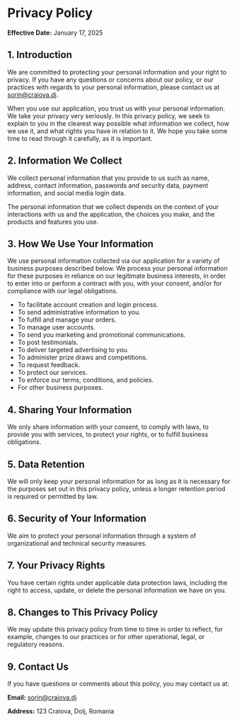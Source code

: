 # Privacy Policy

**Effective Date:** January 17, 2025

## 1. Introduction

We are committed to protecting your personal information and your right to privacy. If you have any questions or concerns about our policy, or our practices with regards to your personal information, please contact us at sorin@craiova.dj.

When you use our application, you trust us with your personal information. We take your privacy very seriously. In this privacy policy, we seek to explain to you in the clearest way possible what information we collect, how we use it, and what rights you have in relation to it. We hope you take some time to read through it carefully, as it is important.

## 2. Information We Collect

We collect personal information that you provide to us such as name, address, contact information, passwords and security data, payment information, and social media login data.

The personal information that we collect depends on the context of your interactions with us and the application, the choices you make, and the products and features you use.

## 3. How We Use Your Information

We use personal information collected via our application for a variety of business purposes described below. We process your personal information for these purposes in reliance on our legitimate business interests, in order to enter into or perform a contract with you, with your consent, and/or for compliance with our legal obligations.

- To facilitate account creation and login process.
- To send administrative information to you.
- To fulfill and manage your orders.
- To manage user accounts.
- To send you marketing and promotional communications.
- To post testimonials.
- To deliver targeted advertising to you.
- To administer prize draws and competitions.
- To request feedback.
- To protect our services.
- To enforce our terms, conditions, and policies.
- For other business purposes.

## 4. Sharing Your Information

We only share information with your consent, to comply with laws, to provide you with services, to protect your rights, or to fulfill business obligations.

## 5. Data Retention

We will only keep your personal information for as long as it is necessary for the purposes set out in this privacy policy, unless a longer retention period is required or permitted by law.

## 6. Security of Your Information

We aim to protect your personal information through a system of organizational and technical security measures.

## 7. Your Privacy Rights

You have certain rights under applicable data protection laws, including the right to access, update, or delete the personal information we have on you.

## 8. Changes to This Privacy Policy

We may update this privacy policy from time to time in order to reflect, for example, changes to our practices or for other operational, legal, or regulatory reasons.

## 9. Contact Us

If you have questions or comments about this policy, you may contact us at:

**Email:** sorin@craiova.dj

**Address:** 123 Craiova, Dolj, Romania
